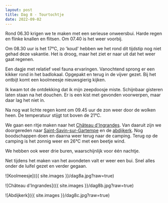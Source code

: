 ```yaml
---
layout: post
title: Dag 8 - Tourtochtje
date: 2022-09-02
---
```

Rond 06.30 krigen we te maken met een serieuse onweersbui. Harde regen en flinke knallen en flitsen. Om 07.40 is het weer voorbij.

Om 08.30 uur is het 17°C, zo 'koud' hebben we het rond dit tijdstip nog niet gehad deze vakantie. Het is droog, maar het ziet er naar uit dat het weer gaat regenen.  

Een dagje met relatief veel fauna ervaringen.
Vanochtend sprong er een kikker rond in het badlokaal. Opgepakt en terug in de vijver gezet.
Bij het ontbijt komt een koolmeesje nieuwsgierig kijken.

Ik kwam tot de ontdekking dat ik mijn zeepdoosje miste. Schijnbaar gisteren laten staan na het douchen. Er is een kist met gevonden voorwerpen, maar daar lag het niet in.

Na nog wat lichte regen komt om 09.45 uur de zon weer door de wolken heen. De temperatuur stijgt tot boven de 21°C.

We gaan een ritje maken naar het [Château d'Ingrandes](https://fr.wikipedia.org/wiki/Ch%C3%A2teau_d%27Ingrandes). Van daaruit zijn we doorgereden naar [Saint-Savin-sur-Gartempe](https://nl.wikipedia.org/wiki/Saint-Savin_(Vienne)) en de  [abdijkerk](https://nl.wikipedia.org/wiki/Abdijkerk_van_Saint-Savin-sur-Gartempe). Nog boodschappen doen en daarna weer terug naar de camping.
Terug op de camping is het zonnig weer en 26°C met een beetje wind.

We hebben ook weer drie buren, waarschijnlijk voor één nachtje.

Net tijdens het maken van het avondeten valt er weer een bui. Snel alles onder de luifel gezet en verder gegaan.

![Koolmeesje]({{ site.images }}/dag8a.jpg?raw=true)

![Château d'Ingrandes]({{ site.images }}/dag8b.jpg?raw=true)

![Abdijkerk]({{ site.images }}/dag8c.jpg?raw=true)